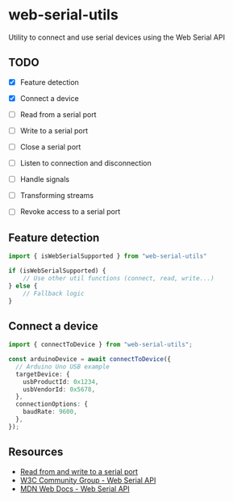 # web-serial-utils

Utility to connect and use serial devices using the Web Serial API

## TODO

- [x] Feature detection
- [x] Connect a device
- [ ] Read from a serial port
- [ ] Write to a serial port
- [ ] Close a serial port
- [ ] Listen to connection and disconnection
- [ ] Handle signals
- [ ] Transforming streams
- [ ] Revoke access to a serial port


## Feature detection

```typescript
import { isWebSerialSupported } from "web-serial-utils"

if (isWebSerialSupported) {
    // Use other util functions (connect, read, write...)
} else {
    // Fallback logic
}
```

## Connect a device

```typescript
import { connectToDevice } from "web-serial-utils";

const arduinoDevice = await connectToDevice({
  // Arduino Uno USB example
  targetDevice: {
    usbProductId: 0x1234,
    usbVendorId: 0x5678,
  },
  connectionOptions: {
    baudRate: 9600,
  },
});
```

## Resources

- [Read from and write to a serial port](https://developer.chrome.com/articles/serial)
- [W3C Community Group - Web Serial API](https://wicg.github.io/serial)
- [MDN Web Docs - Web Serial API](https://developer.mozilla.org/en-US/docs/Web/API/Web_Serial_API)